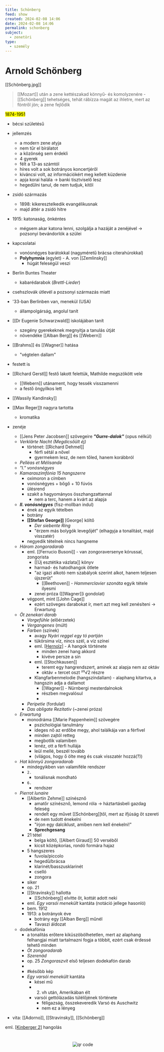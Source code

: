 ```yaml
---
title: Schönberg
feed: show
created: 2024-02-08 14:06
date: 2024-02-08 14:06
permalink: schonberg
subject:
  - zenetöri
type:
  - személy
---
```

# Arnold Schönberg
[[Schönberg.jpg]]

> [[Mozart]] után a zene kettészakad könnyű- és komolyzenére - [[Schönberg]] tehetséges, tehát rábízza magát az ihletre, mert az föntről jön; a zene fejlődik

<mark>1874-1951</mark>
- bécsi születésű

- jellemzés
	- a modern zene atyja
	- nem tűr el bírálatot
	- a közönség sem érdekli
	- 4 gyerek
	- félt a 13-as számtól
	- híres volt a sok botrányos koncertjéről
	- kíváncsi volt, az információkért meg kellett küzdenie
	- apja korai halála -> banki tisztviselő lesz
	- hegedűlni tanul, de nem tudjuk, kitől
- zsidó származás
	- 1898: kikeresztelkedik evangélikusnak
	- majd áttér a zsidó hitre
- 1915: katonaság, önkéntes
	- mégsem akar katona lenni, szolgálja a hazáját a zenéjével -> pozsonyi bevándorlók a szülei
- kapcsolatai
	- vonósnégyes barátokkal (nagyméretű brácsa citerahúrokkal)
	- **Polyhymnia** (egylet) - A. von [[Zemlinsky]]
		- húgát feleségül veszi
- Berlin Buntes Theater
	- kabarédarabok (*Brettl-Lieder*)
- csehszlovák útlevél a pozsonyi származás miatt
- '33-ban Berlinben van, menekül (USA)
	- állampolgárság, angolul tanít
- [[Dr Eugenie Schwarzwald]] iskolájában tanít
	- szegény gyerekeknek megnyitja a tanulás útját
	- növendéke [[Alban Berg]] és [[Webern]]
- [[Brahms]] és [[Wagner]] hatása
	- "végtelen dallam"
- festett is
- [[Richard Gerstl]] festő lakott felettük, Mathilde megszökött vele
	- [[Webern]] utánament, hogy tessék visszamenni
	- a festő öngyilkos lett
- [[Wassily Kandinsky]]
- [[Max Reger]]t nagyra tartotta
	- kromatika

- zenéje
	- [[Jens Peter Jacobsen]] szövegeire ***"Gurre-dalok"*** (opus nélkül)
	- *Verklärte Nacht (Megdicsőült éj)*
		- történet: [[Richard Dehmel]]
			- férfi sétál a nővel
			- gyermekem lesz, de nem tőled, hanem korábbról
	- *Pelléas et Mélisande*
	- *"I." vonósnégyes*
	- *Kamaraszimfónia 15 hangszerre*
		- oximoron a címben
		- vonósnégyes + bőgő + 10 fúvós
		- ülésrend
		- szakít a hagyományos összhangzattannal
			- nem a terc, hanem a kvárt az alapja
	- ***II. vonósnégyes*** (fisz-mollban indul)
		- ének az egyik tételben
		- botrány
		- **[[Stefan George]]** [George] költő
			- *Der siebente Ring*
			- "érzem más bolygók levegőjét" (elhagyja a tonalitást, majd visszatér)
		- negyedik tételnek nincs hangneme
	- *Három zongoradarab*
		- eml. [[Ferrucio Busoni]] - van zongoraversenye kórussal, zongorista
			- [[Új esztétika vázlata]] könyv
			- harmad- és hatodhangok ötlete
			- "az igazi alkotó nem szabályok szerint alkot, hanem teljesen újszerűt"
				- [[Beethoven]] - *Hammerclavier szonáta* egyik tétele ilyesmi
			- zenei próza ([[Wagner]]i gondolat)
		- végpont, mint [[John Cage]]
			- ezért szöveges darabokat ír, mert azt meg kell zenésíteni -> Erwartung
	- *Öt zenekari darab*
		- *Vorgefühle* (előérzetek)
		- *Vergangenes* (múlt)
		- *Farben* (színek)
			- avagy *Nyári reggel egy tó partján*
			- tükörsima víz, nincs szél, a víz színei
			- eml. [[Hernolz]](?) - A hangok története
				- minden zenei hang akkord
				- kivéve persze a sin
			- eml. [[Stochkausen]]
				- teremt egy hangrendszert, aminek az alapja nem az oktáv
				- oktáv + tercet oszt ²⁵√2 részre
			- Klangfarbenmelodie (hangszíndallam) - alaphang kitartva, a hangszín adja a dallamot
				- [[Wagner]] - Nürnbergi mesterdalnokok
				- részben megvalósul
				- 
		- *Peripetie* (fordulat)
		- *Das obligate Rezitativ* (~zenei próza)
	- *Erwartung*
		- monodráma [[Marie Pappenheim]] szövegére
			- pszichológiai tanulmány
			- ideges nő az erdőbe megy, ahol találkája van a férfivel
			- minden zajtól retteg
			- megbotlik valamiben
			- lenéz, ott a férfi hullája
			- leül mellé, beszél tovább
			- (világos, hogy ő ölte meg és csak visszatér hozzá(?))
	- *Hat könnyű zongoradarab*
		- mindegyikben van valamiféle rendszer
		- `2.`
			- tonálisnak mondható
		- `6.`
			- rendszer
	- *Pierrot lunaire*
		- [[Albertin Zehme]] színésznő
			- amatőr színésznő, lemond róla -> háztartásbeli gazdag feleség
			- rendelt egy művet [[Schönberg]]től, mert az ifjúság őt szereti
			- de nem tudott énekelni
			- "írjon egy dalciklust, amiben nem kell énekelni!"
			- **Sprechgesang**
		- 21 tétel
			- belga költő, [[Albert Giraud]] 50 verséből
			- kicsit középkorias, rondó formára hajaz
		- 5 hangszeres
			- fuvola/piccolo
			- hegedű/brácsa
			- klarinét/basszusklarinét
			- cselló
			- zongora
		- siker
		- op. 21
		- [[Stravinsky]] hallotta
			- [[Schönberg]] elvitte őt, kottát adott neki
		- eml. *Egy varsói menekült* kantáta (notáció jellege hasonló)
		- bem. 1912
		- 1913: a botrányok éve
			- botrány egy [[Alban Berg]] műnél
			- Tavaszi áldozat
	- dodekafónia
		- a tonalitás erőtere kiküszöbölhetetlen, mert az alaphang felhangjai miatt tartalmazni fogja a többit, ezért csak érdessé tehető minden
		- *Öt zongoradarab*
		- *Szerenád*
		- op. 25 *Zongoraszvit* első teljesen dodekafón darab
		- 
		- #később kép
		- *Egy varsói menekült* kantáta
			- kései mű
			- 2. vh után, Amerikában élt
			- varsói gettólázadás túlélőjének története
				- féligazság, összekeveredik Varsó és Auschwitz
				- nem ez a lényeg
- vita: [[Adorno]], [[Stravinsky]], [[Schönberg]]

eml. [[Kinberger 2]](?) hangolás
#
<p style="text-align: center;"><img src="https://chart.googleapis.com/chart?cht=qr&chl=https://notes.andrasdenes.com/schonberg&chs=180x180&choe=UTF-8&chld=L|2" alt="qr code"></p>
